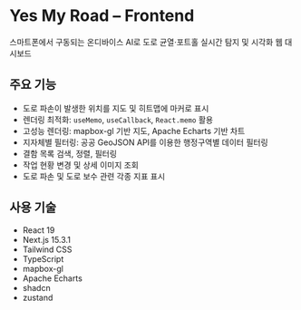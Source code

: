 # Yes My Road – Frontend

스마트폰에서 구동되는 온디바이스 AI로 도로 균열·포트홀 실시간 탐지 및 시각화 웹 대시보드


## 주요 기능

- 도로 파손이 발생한 위치를 지도 및 히트맵에 마커로 표시
- 렌더링 최적화: `useMemo`, `useCallback`, `React.memo` 활용
- 고성능 렌더링: mapbox-gl 기반 지도, Apache Echarts 기반 차트
- 지자체별 필터링: 공공 GeoJSON API를 이용한 행정구역별 데이터 필터링
- 결함 목록 검색, 정렬, 필터링
- 작업 현황 변경 및 상세 이미지 조회
- 도로 파손 및 도로 보수 관련 각종 지표 표시


## 사용 기술
- React 19  
- Next.js 15.3.1  
- Tailwind CSS  
- TypeScript  
- mapbox-gl  
- Apache Echarts  
- shadcn
- zustand

